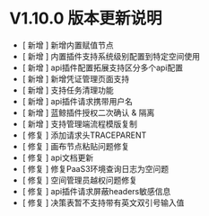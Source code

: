 # V1.10.0 版本更新说明

- [ 新增 ] 新增内置赋值节点
- [ 新增 ] 内置插件支持系统级别配置到特定空间使用
- [ 新增 ] api插件配置拓展支持区分多个api配置
- [ 新增 ] 新增凭证管理页面支持
- [ 新增 ] 支持任务清理功能
- [ 新增 ] api插件请求携带用户名
- [ 新增 ] 蓝鲸插件授权二次确认 & 隔离
- [ 新增 ] 支持管理端流程模版复制
- [ 修复 ] 添加请求头TRACEPARENT
- [ 修复 ] 画布节点粘贴问题修复
- [ 修复 ] api文档更新
- [ 修复 ] 修复PaaS3环境查询日志为空问题
- [ 修复 ] 空间管理员越权问题修复
- [ 修复 ] api插件请求屏蔽headers敏感信息
- [ 修复 ] 决策表暂不支持带有英文双引号输入值